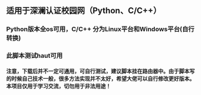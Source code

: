 ## 适用于深澜认证校园网（Python、C/C++）
### Python版本全os可用，C/C++ 分为Linux平台和Windows平台(自行转换)
### 此脚本测试haut可用
#### 注意，下载后并不一定可通用，可自行测试，建议脚本挂在路由器中。由于脚本写的时候自己技术一般，很多方法实现并不太好，希望大佬可以自行修改更好版本。本项目仅用于学习交流，切勿用于非法用途！
